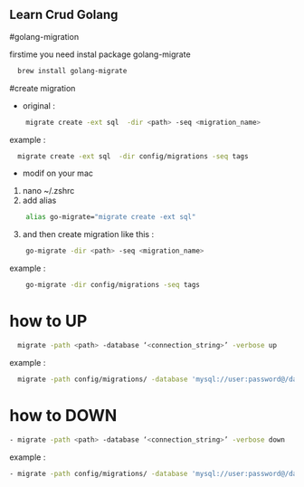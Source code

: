## Learn Crud Golang


#golang-migration

firstime you need instal package golang-migrate

```bash
  brew install golang-migrate
```

#create migration

- original :

```bash
	migrate create -ext sql  -dir <path> -seq <migration_name>

```
example :

```bash
  migrate create -ext sql  -dir config/migrations -seq tags
```

- modif on your mac

1. nano ~/.zshrc
2. add alias 
```bash
	alias go-migrate="migrate create -ext sql"
```
3. and then create migration like this :
```bash
	go-migrate -dir <path> -seq <migration_name>
```
example :
```bash
	go-migrate -dir config/migrations -seq tags
```

# how to UP

```bash
  migrate -path <path> -database ‘<connection_string>’ -verbose up
```

example :
```bash
  migrate -path config/migrations/ -database 'mysql://user:password@/database_name' -verbose up
```

# how to DOWN

```bash
- migrate -path <path> -database ‘<connection_string>’ -verbose down
```

example :
```bash
- migrate -path config/migrations/ -database 'mysql://user:password@/database_name’ -verbose down
```
